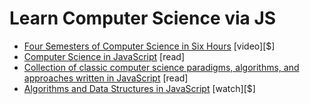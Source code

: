 # Learn Computer Science via JS

- [Four Semesters of Computer Science in Six Hours](https://frontendmasters.com/workshops/computer-science/) [video][$]
- [Computer Science in JavaScript](https://github.com/davidshariff/computer-science) [read]
- [Collection of classic computer science paradigms, algorithms, and approaches written in JavaScript](https://github.com/nzakas/computer-science-in-javascript) [read]
- [Algorithms and Data Structures in JavaScript](https://frontendmasters.com/workshops/algorithms-data-structures-js/) [watch][$]
